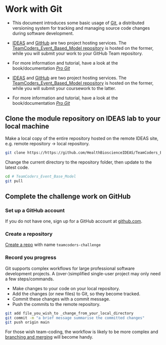 
# Work with Git

- This document introduces some basic usage of [Git](https://git-scm.com/), a distributed versioning system for tracking and managing source code changes during software development.

- [IDEAS](https://github.com/HealthBioscienceIDEAS/TeamCoders_Event_Based_Model) and [GitHub](https://github.com/) are two project hosting services. The [TeamCoders_Event_Based_Model repository](https://github.com/HealthBioscienceIDEAS/TeamCoders_Event_Based_Model) is hosted on the former, while you will submit your work to your GitHub Team repository.
- For more information and tutorial, have a look at the book/documentation [*Pro Git*](https://git-scm.com/book/en/v2)

- [IDEAS](http:///) and [GitHub](https://github.com/) are two project hosting services. The [TeamCoders_Event_Based_Model repository](https://github.com/HealthBioscienceIDEAS/TeamCoders_Event_Based_Model) is hosted on the former, while you will submit your coursework to the latter.
- For more information and tutorial, have a look at the book/documentation [*Pro Git*](https://git-scm.com/book/en/v2)

## Clone the module repository on IDEAS lab to your local machine

Make a local copy of the entire repository hosted on the remote IDEAS site, e.g. remote repository -> local repository.

``` bash
git clone https://https://github.com/HealthBioscienceIDEAS/TeamCoders_Event_Based_Model
```

Change the current directory to the repository folder, then update to the latest code.

``` bash
cd # TeamCoders_Event_Base_Model
git pull
```

## Complete the challenge work  on GitHub

### Set up a GitHub account

If you do not have one, sign up for a GitHub account at [github.com](https://github.com/).

### Create a repository

[Create a repo](https://docs.github.com/en/free-pro-team@latest/articles/create-a-repo) with name `teamcoders-challenge`

### Record you progress

Git supports complex workflows for large professional software development projects. A (over-)simplified single-user project may only need a few steps/commands.

- Make changes to your code on your local repository.
- Add the changes (or new files) to Git, so they become tracked.
- Commit these changes with a commit message.
- Push the commits to the remote repository.

```bash
git add file_you_wish_to _change_from_your_local_directory
git commit -m "a brief message summarise the committed changes"
git push origin main
```

For those wish team-coding, the workflow is likely to be more complex and [branching and merging](https://git-scm.com/book/en/v2/Git-Branching-Basic-Branching-and-Merging) will become handy.
